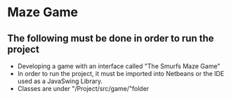 # Maze Game 
##  The following must be done in order to run the project
 -  Developing a game with an interface called "The Smurfs Maze Game"
 - In order to run the project, it must be imported into Netbeans or the IDE used as a JavaSwing Library.
 - Classes are under "/Project/src/game/"folder

